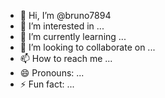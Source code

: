 - 👋 Hi, I’m @bruno7894
- 👀 I’m interested in ...
- 🌱 I’m currently learning ...
- 💞️ I’m looking to collaborate on ...
- 📫 How to reach me ...
- 😄 Pronouns: ...
- ⚡ Fun fact: ...

<!---
bruno7894/bruno7894 is a ✨ special ✨ repository because its `README.md` (this file) appears on your GitHub profile.
You can click the Preview link to take a look at your changes.
img = new SimpleImage("img/circulo.bmp");
img.setZoom(20);
print(img);
